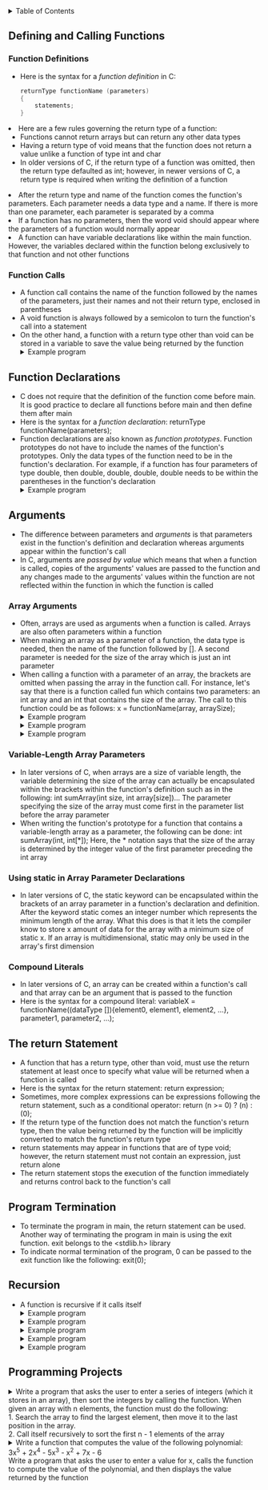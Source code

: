 <details>
<summary>Table of Contents</summary>
<ol>
  <li>
    <a href='#defining-and-calling-functions'>Defining and Calling Functions</a>
  </li> 
  <li>
    <a href='#function-declarations'>Function Declarations</a>
  </li> 
  <li>
    <a href='#arguments'>Arguments</a>
  </li> 
  <li>
    <a href='#the-return-statement'>The return Statement</a>
  </li> 
  <li>
    <a href='#program-termination'>Program Termination</a>
  </li> 
  <li>
    <a href='#recursion'>Recursion</a>
  </li> 
  <li>
    <a href='#programming-projects'>Programming Projects</a>
  </li>
</ol>
</details>

## Defining and Calling Functions
### Function Definitions
<ul>
  <li>
    <a>Here is the syntax for a <em>function definition</em> in C:</a>

```c
returnType functionName (parameters) 
{
    statements;
}
```
</li>
    </ul>    
  </li>
  <li>
    <a>Here are a few rules governing the return type of a function:</a>
    <ul>
      <li>
        <a>Functions cannot return arrays but can return any other data types</a>
      </li>
      <li>
        <a>Having a return type of void means that the function does not return a value unlike a function of type int and char</a>
      </li>
      <li>
        <a>In older versions of C, if the return type of a function was omitted, then the return type defaulted as int; however, in newer versions of C, a return type is required when writing the definition of a function</a>
      </li>    
    </ul>
  </li>   
  <li>
    <a>After the return type and name of the function comes the function's parameters. Each parameter needs a data type and a name. If there is more than one parameter, each parameter is separated by a comma</a>   
  </li>
  <li>
    <a>If a function has no parameters, then the word void should appear where the parameters of a function would normally appear</a>
  </li> 
  <li>
    <a>A function can have variable declarations like within the main function. However, the variables declared within the function belong exclusively to that function and not other functions</a>
  </li>      
</ul>    

### Function Calls
<ul>
  <li>
    <a>A function call contains the name of the function followed by the names of the parameters, just their names and not their return type, enclosed in parentheses</a>
  </li>
  <li>
    <a>A void function is always followed by a semicolon to turn the function's call into a statement</a>
  </li>
  <li>
    <a>On the other hand, a function with a return type other than void can be stored in a variable to save the value being returned by the function</a>
  </li>
  <details>
    <summary>Example program</summary>
      <ul>
        <pre>
          <code>
            #include <a><</a>stdio.h<a>></a>
            #include <a><</a>stdbool.h<a>></a><br />
            //isEven function definition which returns a boolean value indicating whether its parameter is even or not
            bool isEven(int n)
            {
                //conditional statement which checks if n is not even
                if (n % 2 == 0)
                    return false;
                else
                    return true;
            }<br />
            int main()
            {
                //variable declarations and initializations
                int input;
                bool isPrimeFlag = true;<br />
                printf("Enter a number: ");
                scanf("%d", &input);<br />
                //conditional statement which prints whether input is a even or not
                if (isEven(input))
                    printf("%d is even\n", input);
                else
                    printf("%d is not even\n", input);<br />
                return 0;
            }
          </code>
        </pre>    
      <details>
      <summary>Output</summary>
        <pre>
          <code>
            Enter a number: 3456345
            3456345 is even
          </code>
        </pre>  
      </details>
    </ul>  
  </details>     
</ul>    

## Function Declarations
<ul>
  <li>
    <a>C does not require that the definition of the function come before main. It is good practice to declare all functions before main and then define them after main</a>
  </li>
  <li>
    <a>Here is the syntax for a <em>function declaration</em>: returnType functionName(parameters);</a>
  </li> 
  <li>
    <a>Function declarations are also known as <em>function prototypes</em>. Function prototypes do not have to include the names of the function's prototypes. Only the data types of the function need to be in the function's declaration. For example, if a function has four parameters of type double, then double, double, double, double needs to be within the parentheses in the function's declaration</a>
  </li>  
  <details>
    <summary>Example program</summary>
      <ul>
        <pre>
          <code>
            #include <a><</a>stdio.h<a>></a>
            #include <a><</a>ctype.h<a>></a><br />
            //function prototype for isEven function
            bool isEven(int);<br />
            int main()
            {
                //variable declarations and initializations
                int input;
                bool isPrimeFlag = true;<br />
                printf("Enter a number: ");
                scanf("%d", &input);<br />
                //conditional statement which prints whether input is a even or not
                if (isEven(input))
                    printf("%d is even\n", input);
                else
                    printf("%d is not even\n", input);<br />
                return 0;
            }<br />
            //isEven function definition which returns a boolean value indicating whether its parameter is even or not
            bool isEven(int n)
            {
                //conditional statement which checks if n is not even
                if (n % 2 == 0)
                    return false;
                else
                    return true;
            }
          </code>
        </pre>    
      <details>
      <summary>Output</summary>
        <pre>
          <code>
            Enter a number: 3456345
            3456345 is even
          </code>
        </pre>  
      </details>
    </ul>  
  </details>  
</ul>    

## Arguments
<ul>
  <li>
    <a>The difference between parameters and <em>arguments</em> is that parameters exist in the function's definition and declaration whereas arguments appear within the function's call</a>
  </li>
  <li>
    <a>In C, arguments are <em>passed by value</em> which means that when a function is called, copies of the arguments' values are passed to the function and any changes made to the arguments' values within the function are not reflected within the function in which the function is called</a>
</ul>    

### Array Arguments
<ul>
  <li>
    <a>Often, arrays are used as arguments when a function is called. Arrays are also often parameters within a function</a>
  </li>
  <li>
    <a>When making an array as a parameter of a function, the data type is needed, then the name of the function followed by []. A second parameter is needed for the size of the array which is just an int parameter</a>
  </li>  
  <li>
    <a>When calling a function with a parameter of an array, the brackets are omitted when passing the array in the function call. For instance, let's say that there is a function called fun which contains two parameters: an int array and an int that contains the size of the array. The call to this function could be as follows: x = functionName(array, arraySize);</a>
  </li>  
  <details>
    <summary>Example program</summary>

```c
//Write a function that reverses the elements of an integer array
//void reverse(int a[], int n)
```
<ul>   
  <details>
    <summary>Output</summary>

```c
void reverse(int a[], int n)
{
    for (int i = 0, j = n - 1; i < j; i++, j--) 
    {
        temp = arr[i];
        arr[i] = arr[j];
        arr[j] = temp;
    }
}   
```
  </details>
  </ul>  
</details>
<details>
    <summary>Example program</summary>

```c
#include <stdio.h>
//Write a function that sorts the elements of an integer array a in non-decreasing order using selection sort. For example, if a contains the elements {2, 3, 6, 3, 5}, the function will sort the elements of the array so it contains {2, 3, 3, 5, 6}. The function has the following parameters: a is the integer array, n is the length of a. You are not allowed to use any other arrays except array a to solve this problem
//void my_sort(int a[], int n)
```
<ul>   
  <details>
    <summary>Output</summary>
      <pre>
        <code>
void my_sort(int a[], int n)
{
    int i, j;
    for (i = 0; i < n - 1; i++)
    {
        int smallest = i;
        for (j = i; j < n; j++)
        {
            if (a[j] < a[smallest])
                smallest = j;
        }

        int temp = a[smallest];
        a[smallest] = a[i];
        a[i] = temp;
    }
}
        </code>
      </pre>  
    </details>
  </ul>  
</details>
<details>
    <summary>Example program</summary>

```c
//Write a function that rotates an array of integers to the right by a given number of steps. For example, given an array {1, 2, 3, 4, 5} and k = 2, the array should become {4, 5, 1, 2, 3}
//void rotateArray(int arr[], int n, int k)
```
<ul>   
  <details>
    <summary>Output</summary>

```c
void rotateArray(int arr[], int n, int k)
{
    int temp[n];

    for (int i = 0, j = k; i < n; i++, j++)
    {
        if (j == n)
            j = 0;
        temp[j] = arr[i];
    }
} 
```
  </details>
  </ul>  
</details>
</ul>  

### Variable-Length Array Parameters
<ul>
  <li>
    <a>In later versions of C, when arrays are a size of variable length, the variable determining the size of the array can actually be encapsulated within the brackets within the function's definition such as in the following: int sumArray(int size, int array[size])... The parameter specifying the size of the array must come first in the parameter list before the array parameter</a>
  </li>  
  <li>
    <a>When writing the function's prototype for a function that contains a variable-length array as a parameter, the following can be done: int sumArray(int, int[*]); Here, the * notation says that the size of the array is determined by the integer value of the first parameter preceding the int array</a>
  </li>
</ul>  

### Using static in Array Parameter Declarations
<ul>
  <li>
    <a>In later versions of C, the static keyword can be encapsulated within the brackets of an array parameter in a function's declaration and definition. After the keyword static comes an integer number which represents the minimum length of the array. What this does is that it lets the compiler know to store x amount of data for the array with a minimum size of static x. If an array is multidimensional, static may only be used in the array's first dimension</a>
  </li>
</ul>    

### Compound Literals
<ul>
  <li>
    <a>In later versions of C, an array can be created within a function's call and that array can be an argument that is passed to the function</a>
  </li>
  <li>
    <a>Here is the syntax for a compound literal: variableX = functionName((dataType []){element0, element1, element2, ...}, parameter1, parameter2, ...);</a>
  </li>  
</ul>   

## The return Statement
<ul>
  <li>
    <a>A function that has a return type, other than void, must use the return statement at least once to specify what value will be returned when a function is called</a>
  </li>
  <li>
    <a>Here is the syntax for the return statement: return expression;</a>
  </li>
  <li>
    <a>Sometimes, more complex expressions can be expressions following the return statement, such as a conditional operator: return (n >= 0) ? (n) : (0);</a>
  </li>
  <li>
    <a>If the return type of the function does not match the function's return type, then the value being returned by the function will be implicitly converted to match the function's return type</a>
  </li> 
  <li>
    <a>return statements may appear in functions that are of type void; however, the return statement must not contain an expression, just return alone</a>
  </li>    
  <li>
    <a>The return statement stops the execution of the function immediately and returns control back to the function's call</a>   
  </li>  
</ul>  

## Program Termination
<ul>
  <li>
    <a>To terminate the program in main, the return statement can be used. Another way of terminating the program in main is using the exit function. exit belongs to the <a><</a>stdlib.h<a>></a> library</a>
  </li>
  <li>
    <a>To indicate normal termination of the program, 0 can be passed to the exit function like the following: exit(0);</a>
  </li>  
</ul>    

## Recursion
<ul>
  <li>
    <a>A function is recursive if it calls itself</a>
  </li>
  <details>
    <summary>Example program</summary>

```c
#include <stdio.h>
//
//function prototype for factorial
int factorial(int);
//
int main()
{
    //variable declaration and initialization
    int number;
    //
    printf("Enter a number: ");
    scanf("%d", &number);
    //
    //calling factorial function and printing result
    printf("%d! is: %d\n", number, factorial(number));
    //
    return 0;
}
//
//recursive function to calculate factorial of a number
int factorial(int n)
{
    //conditional statement which checks if n is equal to 1
    if (n == 1)
        return n;
    //
    //conditional statement which evaluates to true if n is yet to equal one    
    else
        return n-- * factorial(n);
}
```
<ul>   
  <details>
    <summary>Output</summary>
      <pre>
        <code>
Enter a number: <u>10</u>
10! is: 3628800
        </code>
      </pre>  
    </details>
  </ul>  
</details>
  <details>
    <summary>Example program</summary>

```c
#include <stdio.h>
//
//function definition for countUpDown 
void countUpDown(int n)
{
    //conditional statement if n is greater than 0
    if (n > 0)
    {
        printf("%d ", n);
        countUpDown(n - 1);
        printf("%d ", n);
    }
}
//
int main()
{
    //calling countUpDown function
    countUpDown(3);
    //
    return 0;
}
```
<ul>   
  <details>
    <summary>Output</summary>
      <pre>
        <code>
3 2 1 1 2 3
        </code>
      </pre>  
    </details>
  </ul>  
</details>
  <details>
    <summary>Example program</summary>

```c
#include <stdio.h>
//
//function definition for reversePrint
void reversePrint(int n)
{
    //conditional statement which checks if n is not equal to 0
    if (n != 0)
    {
        printf("%d", n % 10);
        reversePrint(n / 10);
    }
}
//
int main()
{
    //calling reversePrint function
    reversePrint(1234);
    //
    return 0;
}
```
<ul> 
  <details>
    <summary>Output</summary>
      <pre>
        <code>
4 3 2 1
        </code>
      </pre>  
    </details>
  </ul>  
</details>
  <details>
    <summary>Example program</summary>

```c
#include <stdio.h>
//
//function definition for oddDigitsReverse
void oddDigitsReverse(int n)
{
    //conditional statement which checks if n does not equal 0
    if (n != 0)
    {
        if ((n % 10) % 2 != 0)
            printf("%d", n % 10);
        //  
        oddDigitsReverse(n / 10);
    }
}
//
int main()
{
    //calling oddDigitsReverse function 
    //
    oddDigitsReverse(13578);
    //
    return 0;
}
```
<ul>   
  <details>
    <summary>Output</summary>
      <pre>
        <code>
7531
        </code>
      </pre>  
    </details>
  </ul>  
</details>
<details>
    <summary>Example program</summary>

```c
#include <stdio.h>
//Write a function that sorts an array in ascending order recursively
//void mergeSort(int a[], int start, int end)
```
<ul>   
  <details>
    <summary>Output</summary>
      <pre>
        <code>
void mergeSort(int a[], int start, int end)
{
    if (end == 1)
        return;

    else
    {
        for (int i = 0, max = a[end - 1], temp; i < end; i++)
            if (a[i] > max)
            {
                max = temp = a[i];
                a[i] = a[end - 1];
                a[end - 1] = temp;
            }

        return mergeSort(a, 0, --end);
    }    
}
        </code>
      </pre>  
    </details>
  </ul>  
</details>
</ul>    

## Programming Projects
<details>
    <summary>Write a program that asks the user to enter a series of integers (which it stores in an array), then sort the integers by calling the function. When given an array with n elements, the function must do the following:<br />
    1. Search the array to find the largest element, then move it to the last position in the array.<br />
    2. Call itself recursively to sort the first n - 1 elements of the array </summary>

```c
#include <stdio.h>
//
//function prototype for sort
void sort(int, int[*], const int);
//
int main()
{
    // variable declaration and initialization
    int array[100], input, iterations = 0;
    printf("Enter a series of integers (0 to stop): ");
    //
    //do-while loop which iterates until the user enters the integer 0
    do
    {
        scanf(" %d", &input);
        //
        //conditional statement which checks to make sure the user did not enter 0
        if (input != 0)
            array[iterations++] = input;
    } while (input != 0);
    //
    //calling sort function
    sort(iterations, array, iterations);
    //
    return 0;
}
//
//function definition for sort
void sort(int size, int array[size], const int firstSize)
{
    //local variable declarations and initializations
    int max = 0, temp, maxIndex;
    //
    //conditional statement which checks if size is equal to 1
    if (size == 1)
    {
        for (int i = 0; i < firstSize; i++)
            printf("%d ", array[i]);
        return;  
    }
    //
    //conditional statement which evaluates to true if size is still larger than 1
    else
    {
        //for loop which iterates through the array
        for (int i = 0; i < size; i++)
            //conditional statement which checks if new maximum found in array
            if (array[i] > max)
            {
                max = array[i];
                maxIndex = i;
            }
        //
        //swapping maximum value to be at end of the array
        temp = array[size - 1];
        array[size - 1] = max;
        array[maxIndex] = temp;<br />
        return sort(--size, array, firstSize);
    }
}
```
<ul>   
  <details>
    <summary>Output</summary>
      <pre>
        <code>
Enter a series of integers (0 to stop): <u>5239 -93 3 8 72 9 0</u>
-93 3 8 9 72 5239
          </code>
        </pre>  
      </details>
    </ul>  
  </details>

  <details>
    <summary>Write a function that computes the value of the following polynomial:<br />
    3x<sup>5</sup> + 2x<sup>4</sup> - 5x<sup>3</sup> - x<sup>2</sup> + 7x - 6<br />
    Write a program that asks the user to enter a value for x, calls the function to compute the value of the polynomial, and then displays the value returned by the function</summary>

```c
#include <studio.h>
//
//function prototype for function
double function(double);
//
int main()
{
    // variable declaration and initialization
    double input;
    //
    //getting x value from the user
    printf("3x^5 + 2x^4 - 5x^3 -x^2 + 7x - 6\n");
    printf("Enter a value for x to compute the value of the polynomial: ");
    scanf(" %lf", &input);
    //
    printf("The value of the polynomial with a x value of %.1lf is: %.2lf\n", input, function(input));
    //
    return 0;
}
//
//function definition for function
double function(double x)
{
    return (3 * x * x * x * x * x) + (2 * x * x * x * x) - (5 * x * x * x) - (x * x) + (7 * x) - 6;
}
```
<ul>
  <details>
    <summary>Output</summary>
      <pre>
        <code>
3x^5 + 2x^4 - 5x^3 -x^2 + 7x - 6
Enter a value for x to compute the value of the polynomial: <u>4.5</u>
The value of the polynomial with a x value of 4.5 is: 5905.59
          </code>
        </pre>  
      </details>
    </ul>  
  </details>
